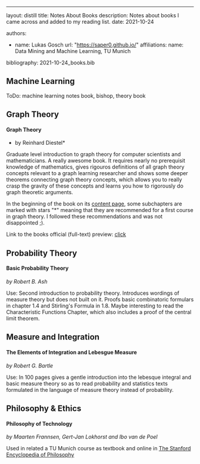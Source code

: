 ---
layout: distill
title: Notes About Books
description: Notes about books I came across and added to my reading list.
date: 2021-10-24

authors:
  - name: Lukas Gosch
    url: "https://saper0.github.io/"
    affiliations:
      name: Data Mining and Machine Learning, TU Munich

bibliography: 2021-10-24_books.bib

## Machine Learning

ToDo: machine learning notes book, bishop, theory book

## Graph Theory

#### Graph Theory
* by Reinhard Diestel*

Graduate level introduction to graph theory for computer scientists and mathematicians. A really awesome book. It requires nearly no prerequisit knowledge of mathematics, gives rigouros definitions of all graph theory concepts relevant to a graph learning researcher and shows some deeper theorems connecting graph theory concepts, which allows you to really crasp the gravity of these concepts and learns you how to rigorously do graph theoretic arguments.

In the beginning of the book on its [content page](https://www.math.uni-hamburg.de/home/diestel/books/graph.theory/preview/Contents.pdf), some subchapters are marked with stars "*" meaning that they are recommended for a first course in graph theory. I followed these recommendations and was not disappointed ;).

Link to the books official (full-text) preview: [click](https://diestel-graph-theory.com/basic.html?)

## Probability Theory

#### Basic Probability Theory
*by Robert B. Ash*

Use: Second introduction to probability theory. Introduces wordings of measure theory but does not built on it. Proofs basic combinatoric formulars in chapter 1.4 and Stirling's Formula in 1.8. Maybe interesting to read the Characteristic Functions Chapter, which also includes a proof of the central limit theorem.

## Measure and Integration

####  The Elements of Integration and Lebesgue Measure
*by Robert G. Bartle*

Use: In 100 pages gives a gentle introduction into the lebesque integral and basic measure theory so as to read probability and statistics texts formulated in the language of measure theory instead of probability.

## Philosophy & Ethics

#### Philosophy of Technology
*by Maarten Frannsen, Gert-Jan Lokhorst and Ibo van de Poel*

Used in related a TU Munich course as textbook and online in [The Stanford Encyclopedia of Philosophy](https://plato.stanford.edu/entries/technology/)
